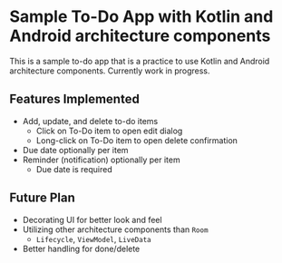 # Sample To-Do App with Kotlin and Android architecture components

This is a sample to-do app that is a practice to use Kotlin
and Android architecture components. Currently work in progress.

## Features Implemented

* Add, update, and delete to-do items
  * Click on To-Do item to open edit dialog
  * Long-click on To-Do item to open delete confirmation
* Due date optionally per item
* Reminder (notification) optionally per item
  * Due date is required


## Future Plan

* Decorating UI for better look and feel
* Utilizing other architecture components than `Room`
  * `Lifecycle`, `ViewModel`, `LiveData`
* Better handling for done/delete
